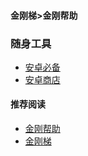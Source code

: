 #### 金刚梯>金刚帮助
### 随身工具
- [安卓必备](https://a2zitpro.github.io/web/greenhandtools)
- [安卓商店](https://a2zitpro.github.io/web/appstores_b)

#### 推荐阅读
- [金刚帮助](https://a2zitpro.github.io/web/list_helpkkvpn)
- [金刚梯](https://a2zitpro.github.io/web/dlb)
